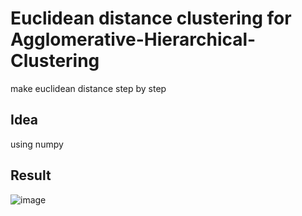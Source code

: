 
Euclidean distance clustering for Agglomerative-Hierarchical-Clustering
===============================================
make euclidean distance step by step

Idea
------
using numpy

Result
---------------

![image](https://user-images.githubusercontent.com/65080181/100307263-c04b2380-2fe8-11eb-9ba8-c6604fdfe47e.png)

